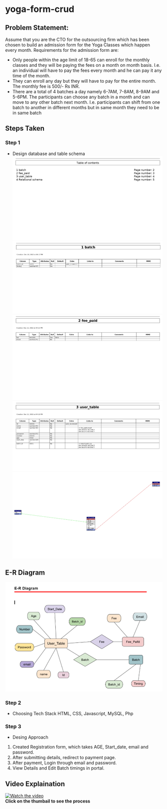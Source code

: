 # yoga-form-crud
## Problem Statement:
Assume that you are the CTO for the outsourcing firm which has been chosen to build an
admission form for the Yoga Classes which happen every month.
Requirements for the admission form are:
- Only people within the age limit of 18-65 can enroll for the monthly classes and they will
be paying the fees on a month on month basis. I.e. an individual will have to pay the fees
every month and he can pay it any time of the month.
- They can enroll any day but they will have to pay for the entire month. The monthly fee is
500/- Rs INR.
- There are a total of 4 batches a day namely 6-7AM, 7-8AM, 8-9AM and 5-6PM. The
participants can choose any batch in a month and can move to any other batch next
month. I.e. participants can shift from one batch to another in different months but in
same month they need to be in same batch

## Steps Taken
### Step 1
- Design database and table schema
![](https://github.com/Maharaj7809/Flexmoney-Internship-Program-2024---Assignment/blob/master/images/yoga_firm_schema_page-0001.png)
![](https://github.com/Maharaj7809/Flexmoney-Internship-Program-2024---Assignment/blob/master/images/yoga_firm_schema_page-0002.png)
![](https://github.com/Maharaj7809/Flexmoney-Internship-Program-2024---Assignment/blob/master/images/yoga_firm_schema_page-0003.png)
![](https://github.com/Maharaj7809/Flexmoney-Internship-Program-2024---Assignment/blob/master/images/yoga_firm_schema_page-0004.png)
![](https://github.com/Maharaj7809/Flexmoney-Internship-Program-2024---Assignment/blob/master/images/yoga_firm_schema_page-0005.png)

## E-R Diagram
![](https://github.com/Maharaj7809/Flexmoney-Internship-Program-2024---Assignment/blob/master/images/er.png)
### Step 2
- Choosing Tech Stack
HTML, CSS, Javascript, MySQL, Php

### Step 3
- Desing Approach
1. Created Registration form, which takes AGE, Start_date, email and password.
2. After submitting details, redirect to payment page.
3. After payment, Login through email and password.
4. View Details and Edit Batch timings in portal.

## Video Explaination
[![Watch the video](https://images.unsplash.com/photo-1544367567-0f2fcb009e0b?ixlib=rb-4.0.3&ixid=MnwxMjA3fDB8MHxleHBsb3JlLWZlZWR8Mnx8fGVufDB8fHx8&w=1000&q=80)](https://drive.google.com/file/d/1SYrm_HWQxT9z5ivhQMfO2PY570FJwq0a/view?usp=share_link)
</br> **Click on the thumbail to see the process**
